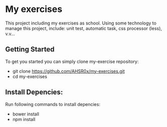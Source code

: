 # My exercises

This project including my exercises as school. Using some technology to manage this project,
include: unit test, automatic task, css processor (less), v.v...

## Getting Started

To get you started you can simply clone my-exercise repository:
* git clone https://github.com/AHSR0x/my-exercises.git
* cd my-exercises

## Install Depencies:

Run following commands to install depencies: 

* bower install
* npm install
